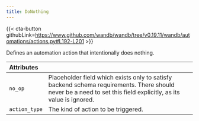 ```yaml
---
title: DoNothing
---
```


{{< cta-button githubLink=https://www.github.com/wandb/wandb/tree/v0.19.11/wandb/automations/actions.py#L192-L201 >}}

Defines an automation action that intentionally does nothing.

| Attributes |  |
| :--- | :--- |
|  `no_op` |  Placeholder field which exists only to satisfy backend schema requirements. There should never be a need to set this field explicitly, as its value is ignored. |
|  `action_type` |  The kind of action to be triggered. |
